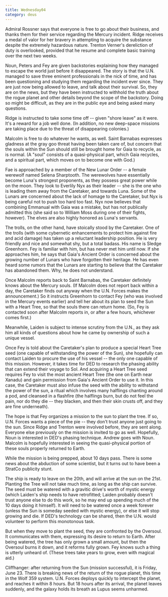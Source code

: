 ```yaml
---
title: Wednesday04
category: deus
---
```

Admiral Rossner says that everyone is free to go about their business, and thanks them for their service regarding the Mercury incident. Ridge receives a medal of valor for her bravery in attempting to acquire the substance despite the extremely hazardous nature. Trenton Verner's dereliction of duty is overlooked, provided that he resume and complete basic training over the next two weeks.

Noun, Peters and Fey are given backstories explaining how they managed to escape the world just before it disappeared. The story is that the U.N. managed to save three eminent professionals in the nick of time, and has been questioning and studying them regarding the incident ever since. They are just now being allowed to leave, and talk about their survival. So, they are on the news, but they have been instructed to withhold the truth about the rogue planet and other details beyond the scope of the backstory. Doing so might be difficult, as they are in the public eye and being asked many questions.

Ridge is instructed to take some time off -- given &quot;shore leave&quot; as it were. It's a reward for a job well done. (In addition, no new deep-space missions are taking place due to the threat of disappearing colonies.)

Malcolm is free to do whatever he wants, as well. Saint Barnabas expresses gladness at the gray goo threat having been taken care of, but concern that the souls within the Sun should still be brought home for Gaia to recycle, as is normal. (A &quot;soul&quot; consists of a quasi-physical part, which Gaia recycles, and a spiritual part, which moves on to become one with God.)

Fae is approached by a member of the New Lunar Order -- a female werewolf named Selena Sharptooth. The werewolves have essentially become Luna's strongest proponents, as they possess great power while on the moon. They look to Everlily Nyx as their leader -- she is the one who is leading them away from the Caretaker, and towards Luna. Some of the Lunars are concerned about the lack of homage to the Caretaker, but Nyx is being careful not to push too hard too fast. Nyx now believes that combining Emmanual with Gaia was a mistake, but has not publically admitted this (she said so to William Moss during one of their fights, however). The elves are also highly honored as Luna's servants.

The trolls, on the other hand, have stoically stood by the Caretaker. One of the trolls (with some cybernetic enhancements to protect him against fire and acid damage) has taken up a reluctant leadership position. He is very friendly and nice and somewhat shy, but a total badass. His name is Sledge Greenhorn. Fey is familiar with him, but has never met him until now. If she approaches him, he says that Gaia's Ancient Order is concerned about the growing number of Lunars who have forgotten their heritage. He has even heard some rumors that the Lunars are starting to believe that the Caretaker has abandoned them. Why, he does not understand.

Once Malcolm reports back to Saint Barnabas, the Caretaker definitely knows about the Mercury souls. (If Malcolm does not report back within a day, the Caretaker finds out anyway when the U.N. Forces makes the announcement.) So it instructs Greenhorn to contact Fey (who was involved in the Mercury events earlier) and tell her about its plan to seed the Sun with a Heart Tree, so that the souls there can return home. (So, Fey is contacted soon after Malcolm reports in, or after a few hours, whichever comes first.)

Meanwhile, Laiden is subject to intense scrutiny from the U.N., as they ask him all kinds of questions about how he came by ownership of such a unique vessel.

Once Fey is told about the Caretaker's plan to produce a special Heart Tree seed (one capable of withstanding the power of the Sun), she hopefully can contact Laiden to procure the use of his vessel -- the only one capable of this mission. However, it takes time for DED to research the phasing ability that can extend their voyage to Sol. And acquiring a Heart Tree seed requires Fey to visit the most ancient Heart Tree (the one on Earth near Xanadu) and gain permission from Gaia's Ancient Order to use it. In this case, the Caretaker must also infuse the seed with the ability to withstand the power of the sun, a ritual which involves many halflings chanting around a pod, and cleansed in a flashfire (the halflings burn, but do not feel the pain, nor do they die -- they blacken, and then their skin crusts off, and they are fine underneath).

The hope is that Fey organizes a mission to the sun to plant the tree. If so, U.N. Forces wants a piece of the pie -- they don't trust anyone just going to the sun. Since Ridge and Trenton were involved before, they are sent along. Everyone else previously on the mission is invited to go as well. Hopefully, Noun is interested in DED's phasing technique. Andrew goes with Noun. Malcolm is hopefully interested in seeing the quasi-physical portion of these souls properly returned to Earth.

While the mission is being prepped, about 10 days pass. There is some news about the abduction of some scientist, but it turns out to have been a StratCo publicity stunt.

The ship is ready to leave on the 20th, and will arrive at the sun on the 21st. Planting the Tree will not take much time, as long as the ship can survive. The seed must be watered with a gravitic drive's worth of mystic energy (which Laiden's ship needs to have retrofitted; Laiden probably doesn't trust anyone else to do this work, so he may end up spending much of the 10 days doing it himself). It will need to be watered once a week forever (unless the Sun is someday seeded with mystic energy), or else it will stop growing and die. If DED's technology can be shared, then the U.N. would volunteer to perform this monotonous task.

But when they move to plant the seed, they are confronted by the Oversoul. It communicates with them, expressing its desire to return to Earth. After being watered, the tree has only grown a small amount, but then the Oversoul burns it down, and it reforms fully grown. Fey knows such a thing is utterly unheard of. (These trees take years to grow, even with magical aid.)

Cliffhanger: after returning from the Sun (mission successful), it is Friday, June 23. There is breaking news of the return of the rogue planet, this time in the Wolf 359 system. U.N. Forces deploys quickly to intercept the planet, and reaches it within 8 hours. But 18 hours after its arrival, the planet leaves suddenly, and the galaxy holds its breath as Lupus seems unharmed.


